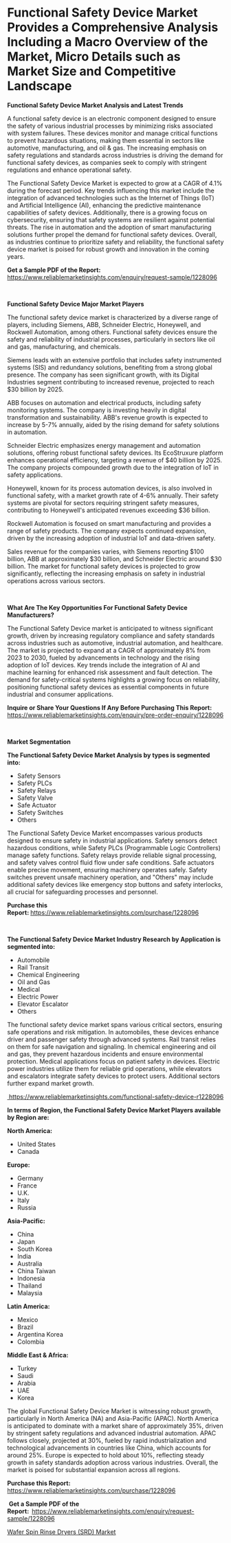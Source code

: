 <p><h1>Functional Safety Device Market Provides a Comprehensive Analysis Including a Macro Overview of the Market, Micro Details such as Market Size and Competitive Landscape</h1></p><p><strong>Functional Safety Device Market Analysis and Latest Trends</strong></p>
<p><p>A functional safety device is an electronic component designed to ensure the safety of various industrial processes by minimizing risks associated with system failures. These devices monitor and manage critical functions to prevent hazardous situations, making them essential in sectors like automotive, manufacturing, and oil & gas. The increasing emphasis on safety regulations and standards across industries is driving the demand for functional safety devices, as companies seek to comply with stringent regulations and enhance operational safety.</p><p>The Functional Safety Device Market is expected to grow at a CAGR of 4.1% during the forecast period. Key trends influencing this market include the integration of advanced technologies such as the Internet of Things (IoT) and Artificial Intelligence (AI), enhancing the predictive maintenance capabilities of safety devices. Additionally, there is a growing focus on cybersecurity, ensuring that safety systems are resilient against potential threats. The rise in automation and the adoption of smart manufacturing solutions further propel the demand for functional safety devices. Overall, as industries continue to prioritize safety and reliability, the functional safety device market is poised for robust growth and innovation in the coming years.</p></p>
<p><strong>Get a Sample PDF of the Report:&nbsp;</strong> <a href="https://www.reliablemarketinsights.com/enquiry/request-sample/1228096?utm_campaign=3507&utm_medium=2&utm_source=Github&utm_content=ia&utm_term=12042025&utm_id=functional-safety-device">https://www.reliablemarketinsights.com/enquiry/request-sample/1228096</a></p>
<p>&nbsp;</p>
<p><strong>Functional Safety Device Major Market Players</strong></p>
<p><p>The functional safety device market is characterized by a diverse range of players, including Siemens, ABB, Schneider Electric, Honeywell, and Rockwell Automation, among others. Functional safety devices ensure the safety and reliability of industrial processes, particularly in sectors like oil and gas, manufacturing, and chemicals.</p><p>Siemens leads with an extensive portfolio that includes safety instrumented systems (SIS) and redundancy solutions, benefiting from a strong global presence. The company has seen significant growth, with its Digital Industries segment contributing to increased revenue, projected to reach $30 billion by 2025.</p><p>ABB focuses on automation and electrical products, including safety monitoring systems. The company is investing heavily in digital transformation and sustainability. ABB's revenue growth is expected to increase by 5-7% annually, aided by the rising demand for safety solutions in automation.</p><p>Schneider Electric emphasizes energy management and automation solutions, offering robust functional safety devices. Its EcoStruxure platform enhances operational efficiency, targeting a revenue of $40 billion by 2025. The company projects compounded growth due to the integration of IoT in safety applications.</p><p>Honeywell, known for its process automation devices, is also involved in functional safety, with a market growth rate of 4-6% annually. Their safety systems are pivotal for sectors requiring stringent safety measures, contributing to Honeywell's anticipated revenues exceeding $36 billion.</p><p>Rockwell Automation is focused on smart manufacturing and provides a range of safety products. The company expects continued expansion, driven by the increasing adoption of industrial IoT and data-driven safety.</p><p>Sales revenue for the companies varies, with Siemens reporting $100 billion, ABB at approximately $30 billion, and Schneider Electric around $30 billion. The market for functional safety devices is projected to grow significantly, reflecting the increasing emphasis on safety in industrial operations across various sectors.</p></p>
<p>&nbsp;</p>
<p><strong>What Are The Key Opportunities For Functional Safety Device Manufacturers?</strong></p>
<p><p>The Functional Safety Device market is anticipated to witness significant growth, driven by increasing regulatory compliance and safety standards across industries such as automotive, industrial automation, and healthcare. The market is projected to expand at a CAGR of approximately 8% from 2023 to 2030, fueled by advancements in technology and the rising adoption of IoT devices. Key trends include the integration of AI and machine learning for enhanced risk assessment and fault detection. The demand for safety-critical systems highlights a growing focus on reliability, positioning functional safety devices as essential components in future industrial and consumer applications.</p></p>
<p><strong>Inquire or Share Your Questions If Any Before Purchasing This Report:</strong> <a href="https://www.reliablemarketinsights.com/enquiry/pre-order-enquiry/1228096?utm_campaign=3507&utm_medium=2&utm_source=Github&utm_content=ia&utm_term=12042025&utm_id=functional-safety-device">https://www.reliablemarketinsights.com/enquiry/pre-order-enquiry/1228096</a></p>
<p>&nbsp;</p>
<p><strong>Market Segmentation</strong></p>
<p><strong>The Functional Safety Device Market Analysis by types is segmented into:</strong></p>
<p><ul><li>Safety Sensors</li><li>Safety PLCs</li><li>Safety Relays</li><li>Safety Valve</li><li>Safe Actuator</li><li>Safety Switches</li><li>Others</li></ul></p>
<p><p>The Functional Safety Device Market encompasses various products designed to ensure safety in industrial applications. Safety sensors detect hazardous conditions, while Safety PLCs (Programmable Logic Controllers) manage safety functions. Safety relays provide reliable signal processing, and safety valves control fluid flow under safe conditions. Safe actuators enable precise movement, ensuring machinery operates safely. Safety switches prevent unsafe machinery operation, and "Others" may include additional safety devices like emergency stop buttons and safety interlocks, all crucial for safeguarding processes and personnel.</p></p>
<p><strong>Purchase this Report:&nbsp;</strong><a href="https://www.reliablemarketinsights.com/purchase/1228096?utm_campaign=3507&utm_medium=2&utm_source=Github&utm_content=ia&utm_term=12042025&utm_id=functional-safety-device">https://www.reliablemarketinsights.com/purchase/1228096</a></p>
<p>&nbsp;</p>
<p><strong>The Functional Safety Device Market Industry Research by Application is segmented into:</strong></p>
<p><ul><li>Automobile</li><li>Rail Transit</li><li>Chemical Engineering</li><li>Oil and Gas</li><li>Medical</li><li>Electric Power</li><li>Elevator Escalator</li><li>Others</li></ul></p>
<p><p>The functional safety device market spans various critical sectors, ensuring safe operations and risk mitigation. In automobiles, these devices enhance driver and passenger safety through advanced systems. Rail transit relies on them for safe navigation and signaling. In chemical engineering and oil and gas, they prevent hazardous incidents and ensure environmental protection. Medical applications focus on patient safety in devices. Electric power industries utilize them for reliable grid operations, while elevators and escalators integrate safety devices to protect users. Additional sectors further expand market growth.</p></p>
<p><a href="https://www.reliablemarketinsights.com/functional-safety-device-r1228096?utm_campaign=3507&utm_medium=2&utm_source=Github&utm_content=ia&utm_term=12042025&utm_id=functional-safety-device">&nbsp;https://www.reliablemarketinsights.com/functional-safety-device-r1228096</a></p>
<p><strong>In terms of Region, the Functional Safety Device Market Players available by Region are:</strong></p>
<p>
    <p> <strong> North America: </strong>
        <ul>
            <li>United States</li>
            <li>Canada</li>
        </ul>
        </p> 
    <p> <strong> Europe: </strong>
        <ul>
            <li>Germany</li>
            <li>France</li>
            <li>U.K.</li>
            <li>Italy</li>
            <li>Russia</li>
        </ul>
        </p> 
    <p> <strong> Asia-Pacific: </strong>
        <ul>
            <li>China</li>
            <li>Japan</li>
            <li>South Korea</li>
            <li>India</li>
            <li>Australia</li>
            <li>China Taiwan</li>
            <li>Indonesia</li>
            <li>Thailand</li>
            <li>Malaysia</li>
        </ul>
        </p> 
    <p> <strong> Latin America: </strong>
        <ul>
            <li>Mexico</li>
            <li>Brazil</li>
            <li>Argentina Korea</li>
            <li>Colombia</li>
        </ul>
        </p> 
    <p> <strong> Middle East & Africa: </strong>
        <ul>
            <li>Turkey</li>
            <li>Saudi</li>
            <li>Arabia</li>
            <li>UAE</li>
            <li>Korea</li>
        </ul>
    </p>
    </p>
<p><p>The global Functional Safety Device Market is witnessing robust growth, particularly in North America (NA) and Asia-Pacific (APAC). North America is anticipated to dominate with a market share of approximately 35%, driven by stringent safety regulations and advanced industrial automation. APAC follows closely, projected at 30%, fueled by rapid industrialization and technological advancements in countries like China, which accounts for around 25%. Europe is expected to hold about 10%, reflecting steady growth in safety standards adoption across various industries. Overall, the market is poised for substantial expansion across all regions.</p></p>
<p><strong>Purchase this Report: </strong><a href="https://www.reliablemarketinsights.com/purchase/1228096?utm_campaign=3507&utm_medium=2&utm_source=Github&utm_content=ia&utm_term=12042025&utm_id=functional-safety-device">https://www.reliablemarketinsights.com/purchase/1228096</a></p>
<p>&nbsp;<strong>Get a Sample PDF of the Report:&nbsp;&nbsp;</strong><a href="https://www.reliablemarketinsights.com/enquiry/request-sample/1228096?utm_campaign=3507&utm_medium=2&utm_source=Github&utm_content=ia&utm_term=12042025&utm_id=functional-safety-device">https://www.reliablemarketinsights.com/enquiry/request-sample/1228096</a></p>
<p><strong></strong></p>
<p><p><a href="https://github.com/aarajlyre/Market-Research-Report-List-1/blob/main/wafer-spin-rinse-dryers-srd-market.md?utm_campaign=3507&utm_medium=2&utm_source=Github&utm_content=ia&utm_term=12042025&utm_id=functional-safety-device">Wafer Spin Rinse Dryers (SRD) Market</a></p></p>